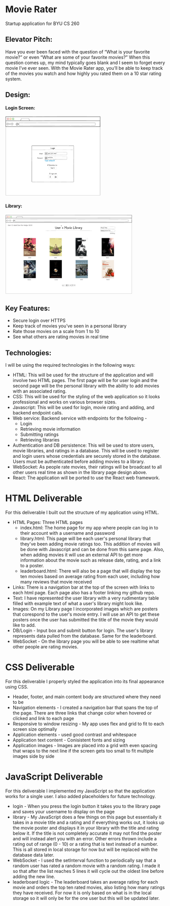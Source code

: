 # Movie Rater
Startup application for BYU CS 260

## Elevator Pitch:
Have you ever been faced with the question of “What is your favorite movie?” or even “What are some of your favorite movies?”  When this question comes up, my mind typically goes blank and I seem to forget every movie I’ve ever seen.  With the Movie Rater app, you’ll be able to keep track of the movies you watch and how highly you rated them on a 10 star rating system.  

## Design:
#### Login Screen:
<picture>
  <img alt="Image Alt Text" src="/images/LoginPage.png" height=250 width=300>
</picture>

#### Library:
<picture>
  <img alt="Image Alt Text" src="/images/LibraryPage.png" height=250 width=400>
</picture>

## Key Features:
- Secure login over HTTPS
- Keep track of movies you’ve seen in a personal library
- Rate those movies on a scale from 1 to 10
- See what others are rating movies in real time

## Technologies:

I will be using the required technologies in the following ways:
- HTML: This will be used for the structure of the application and will involve two HTML pages.  The first page will be for user login and the second page will be the personal library with the ability to add movies with an associated rating.
- CSS: This will be used for the styling of the web application so it looks professional and works on various browser sizes.
- Javascript: This will be used for login, movie rating and adding, and backend endpoint calls.
- Web service: Backend service with endpoints for the following -
  - Login
  - Retrieving movie information
  - Submitting ratings
  - Retrieving libraries
- Authentication and DB persistence: This will be used to store users, movie libraries, and ratings in a database.  This will be used to register and login users whose credentials are securely stored in the database.  Users must be authenticated before adding movies to a library.
- WebSocket: As people rate movies, their ratings will be broadcast to all other users real time as shown in the library page design above.
- React: The application will be ported to use the React web framework.

# HTML Deliverable
For this deliverable I built out the structure of my application using HTML.
- HTML Pages: Three HTML pages
  - index.html: The home page for my app where people can log in to their account with a username and password
  - library.html: This page will be each user's personal library that they've been adding movie ratings too.  This addition of movies will be done with Javascript and can be done from this same page.  Also, when adding movies it will use an external API to get more information about the movie such as release date, rating, and a link to a poster.
  - leaderboard.html: There will also be a page that will display the top ten movies based on average rating from each user, including how many reviews that movie received
- Links: There is a navigation bar at the top of the screen with links to each html page.  Each page also has a footer linking my github repo.
- Text: I have represented the user library with a very rudimentary table filled with example text of what a user's library might look like.
- Images: On my Library page I incorporated images which are posters that corespond to the user's movie entry.  I will use an API to get these posters once the user has submitted the title of the movie they would like to add.
- DB/Login - Input box and submit button for login. The user's library represents data pulled from the database.  Same for the leaderboard.
- WebSocket - On the library page you will be able to see realtime what other people are rating movies.

# CSS Deliverable
For this deliverable I properly styled the application into its final appearance using CSS.
 - Header, footer, and main content body are structured where they need to be
 - Navigation elements - I created a navigation bar that spans the top of the page.  There are three links that change color when hovered or clicked and link to each page
 - Responsive to window resizing - My app uses flex and grid to fit to each screen size optimally
 - Application elements - used good contrast and whitespace
 - Application text content - Conisistent fonts and sizing
 - Application images - Images are placed into a grid with even spacing that wraps to the next line if the screen gets too small to fit multiple images side by side

# JavaScript Deliverable
For this deliverable I implemented my JavaScript so that the application works for a single user. I also added placeholders for future technology.
 - login - When you press the login button it takes you to the library page and saves your username to display on the page
 - library - My JavaScript does a few things on this page but essentially it takes in a movie title and a rating and if everything works out, it looks up the movie poster and displays it in your library with the title and rating below it.  If the title is not completely accurate it may not find the poster and will instead alert you with an error.  Other errors thrown include a rating out of range (0 - 10) or a rating that is text instead of a number. This is all stored in local storage for now but will be replaced with the database data later.
 - WebSocket - I used the setInterval function to periodically say that a random user has rated a random movie with a random rating.  I made it so that after the list reaches 5 lines it will cycle out the oldest line before adding the new line.
 - leaderboard logic - The leaderboard takes an average rating for each movie and orders the top ten rated movies, also listing how many ratings they have received.  For now it is only based on what is in the local storage so it will only be for the one user but this will be updated later.
